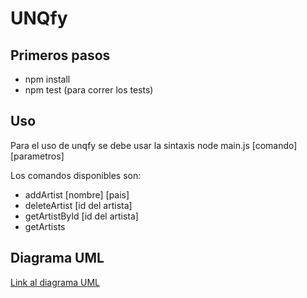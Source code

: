 # UNQfy

## Primeros pasos
* npm install
* npm test (para correr los tests)

## Uso
Para el uso de unqfy se debe usar la sintaxis
node main.js [comando] [parametros]

Los comandos disponibles son:
* addArtist [nombre] [pais]
* deleteArtist [id del artista]
* getArtistById [id del artista]
* getArtists

## Diagrama UML
[Link al diagrama UML](https://drive.google.com/file/d/1uwzQhLygGmY4_a6f51_WZdYxhqfI1mBD/view?usp=sharing)
